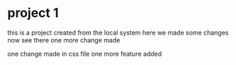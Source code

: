 # project 1
this is a project created from the local system
here we made some changes
now see there 
one more change made

one change made in css file
one more feature added




